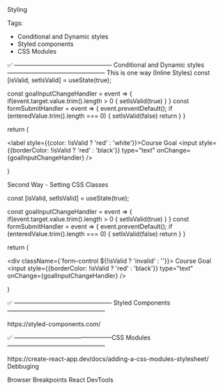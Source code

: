 <!------------------------------------------------------------------------------------------------------------------------------>Styling

Tags:

- Conditional and Dynamic styles
- Styled components
- CSS Modules


✅ ———————————————— Conditional and Dynamic styles ————————————————
This is one way (Inline Styles)
const [isValid, setIsValid] = useState(true);

const goalInputChangeHandler = event => {
    if(event.target.value.trim().length > 0 {
        setIsValid(true)
    }
}
const formSubmitHandler = event => {
    event.preventDefault();
    if (enteredValue.trim().length === 0) {
        setIsValid(false)
        return
    }
}

return (
    <form onSubmi={formSubmitHandler}>
    <label style={{color: !isValid ? 'red' : 'white'}}>Course Goal</label>
    <input 
        style={{borderColor: !isValid ? 'red' : 'black'}} 
        type="text"
        onChange={goalInputChangeHandler}
        />
    </form>
)

Second Way - Setting CSS Classes

const [isValid, setIsValid] = useState(true);

const goalInputChangeHandler = event => {
    if(event.target.value.trim().length > 0 {
        setIsValid(true)
    }
}
const formSubmitHandler = event => {
    event.preventDefault();
    if (enteredValue.trim().length === 0) {
        setIsValid(false)
        return
    }
}

return (
    <form onSubmit={formSubmitHandler}>
    <div className={`form-control ${!isValid ? 'invalid' : ''}}>
        <label >Course Goal</label>
        <input 
            style={{borderColor: !isValid ? 'red' : 'black'}} 
            type="text"
            onChange={goalInputChangeHandler}
            />
        </form>
    </div>
)

✅ ———————————————— Styled Components ————————————————
<Link>
https://styled-components.com/
</Link>

✅ ————————————————CSS Modules ————————————————
<Link>
https://create-react-app.dev/docs/adding-a-css-modules-stylesheet/
</Link>


<!------------------------------------------------------------------------------------------------------------------------------>Debbuging
Browser Breakpoints
React DevTools





